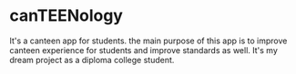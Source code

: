 # canTEENology
It's a canteen app for students. the main purpose of this app is to improve canteen experience for students and improve standards as well. 
It's my dream project as a diploma college student.
